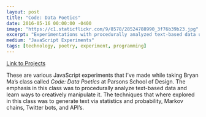 ```yaml
---
layout: post
title: "Code: Data Poetics"
date: 2016-05-16 00:00:00 -0400
image: "https://c1.staticflickr.com/9/8578/28524788990_3f76b39b23.jpg"
excerpt: "Experimentations with procedurally analyzed text-based data using JavaScript, statistics, probability, Markov chains, and Twitter bots."
medium: "JavaScript Experiments"
tags: [technology, poetry, experiment, programming]
---
```


[Link to Projects](http://mbrav.github.io/Code2-SP16/)

These are various JavaScript experiments that I’ve made while taking Bryan Ma’s class called *Code: Data Poetics* at Parsons School of Design. The emphasis in this class was to procedurally analyze text-based data and learn ways to creatively manipulate it. The techniques that where explored in this class was to generate text via statistics and probability, Markov chains, Twitter bots, and API’s.
